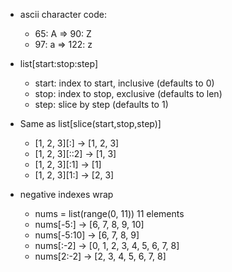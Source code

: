 * ascii character code:
  * 65: A => 90: Z
  * 97: a => 122: z 




* list[start:stop:step]
  * start: index to start, inclusive (defaults to 0)
  * stop:  index to stop,  exclusive (defaults to len)
  * step:  slice by step             (defaults to 1)

* Same as list[slice(start,stop,step)]
  * [1, 2, 3][:]    → [1, 2, 3]
  * [1, 2, 3][::2]  → [1, 3]
  * [1, 2, 3][:1]   → [1]
  * [1, 2, 3][1:]   → [2, 3]

* negative indexes wrap
  * nums = list(range(0, 11))   11 elements
  * nums[-5:]     → [6, 7, 8, 9, 10]
  * nums[-5:10]   → [6, 7, 8, 9]
  * nums[:-2]     → [0, 1, 2, 3, 4, 5, 6, 7, 8]
  * nums[2:-2]    → [2, 3, 4, 5, 6, 7, 8]
